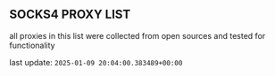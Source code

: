 ## SOCKS4 PROXY LIST

all proxies in this list were collected from open sources and tested for functionality

last update: `2025-01-09 20:04:00.383489+00:00`